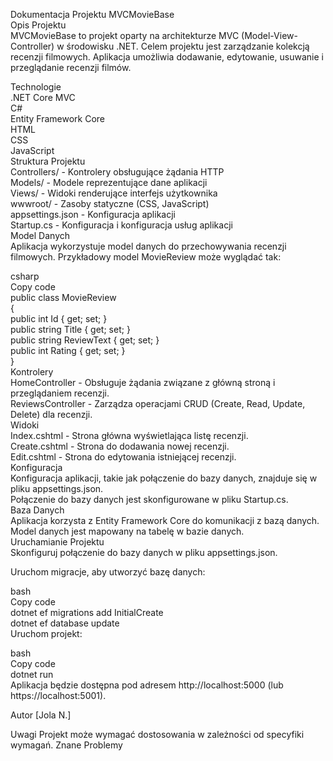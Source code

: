 Dokumentacja Projektu MVCMovieBase<br>
Opis Projektu<br>
MVCMovieBase to projekt oparty na architekturze MVC (Model-View-Controller) w środowisku .NET. Celem projektu jest zarządzanie kolekcją recenzji filmowych. Aplikacja umożliwia dodawanie, edytowanie, usuwanie i przeglądanie recenzji filmów.

Technologie<br>
.NET Core MVC<br>
C#<br>
Entity Framework Core<br>
HTML<br>
CSS<br>
JavaScript<br>
Struktura Projektu<br>
Controllers/ - Kontrolery obsługujące żądania HTTP<br>
Models/ - Modele reprezentujące dane aplikacji<br>
Views/ - Widoki renderujące interfejs użytkownika<br>
wwwroot/ - Zasoby statyczne (CSS, JavaScript)<br>
appsettings.json - Konfiguracja aplikacji<br>
Startup.cs - Konfiguracja i konfiguracja usług aplikacji<br>
Model Danych<br>
Aplikacja wykorzystuje model danych do przechowywania recenzji filmowych. Przykładowy model MovieReview może wyglądać tak:<br>

csharp<br>
Copy code<br>
public class MovieReview<br>
{<br>
    public int Id { get; set; }<br>
    public string Title { get; set; }<br>
    public string ReviewText { get; set; }<br>
    public int Rating { get; set; }<br>
}<br>
Kontrolery<br>
HomeController - Obsługuje żądania związane z główną stroną i przeglądaniem recenzji.<br>
ReviewsController - Zarządza operacjami CRUD (Create, Read, Update, Delete) dla recenzji.<br>
Widoki<br>
Index.cshtml - Strona główna wyświetlająca listę recenzji.<br>
Create.cshtml - Strona do dodawania nowej recenzji.<br>
Edit.cshtml - Strona do edytowania istniejącej recenzji.<br>
Konfiguracja<br>
Konfiguracja aplikacji, takie jak połączenie do bazy danych, znajduje się w pliku appsettings.json.<br>
Połączenie do bazy danych jest skonfigurowane w pliku Startup.cs.<br>
Baza Danych<br>
Aplikacja korzysta z Entity Framework Core do komunikacji z bazą danych.<br>
Model danych jest mapowany na tabelę w bazie danych.<br>
Uruchamianie Projektu<br>
Skonfiguruj połączenie do bazy danych w pliku appsettings.json.<br>

Uruchom migracje, aby utworzyć bazę danych:<br>

bash<br>
Copy code<br>
dotnet ef migrations add InitialCreate<br>
dotnet ef database update<br>
Uruchom projekt:<br>

bash<br>
Copy code<br>
dotnet run<br>
Aplikacja będzie dostępna pod adresem http://localhost:5000 (lub https://localhost:5001).<br>


Autor
[Jola N.]

Uwagi
Projekt może wymagać dostosowania w zależności od specyfiki wymagań.
Znane Problemy
